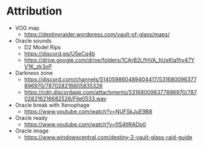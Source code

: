 # Attribution

- VOG map
    - https://destinyraider.wordpress.com/vault-of-glass/maps/
- Oracle sounds
    - D2 Model Rips
    - https://discord.gg/U5eCq4b
    - https://drive.google.com/drive/folders/1CArB2LfHVA_hUxKIa1hv47YV1K_zk3oP
- Darkness zone
    - https://discord.com/channels/514059860489404417/531680096377896970/787028216605835326
    - https://cdn.discordapp.com/attachments/531680096377896970/787028216216682526/File0533.wav
- Oracle break with Xenophage
    - https://www.youtube.com/watch?v=NUFSkJuE9B8
- Oracle ready
    - https://www.youtube.com/watch?v=flS4tlRADp0
- Oracle image
    - https://www.windowscentral.com/destiny-2-vault-glass-raid-guide
